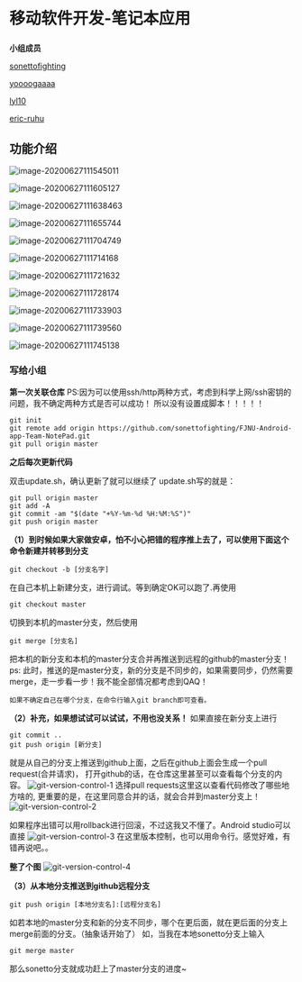 # 移动软件开发-笔记本应用

##### 

**小组成员**

[sonettofighting](https://github.com/sonettofighting/)

[yoooogaaaa](https://github.com/yoooogaaaa/)

[lyl10](https://github.com/lyl10/)

[eric-ruhu](https://github.com/eric-ruhu)



## 功能介绍

![image-20200627111545011](https://github.com/sonettofighting/FJNU-Android-app-Team-NotePad/blob/master/images/image-20200627111545011.png)

![image-20200627111605127](https://github.com/sonettofighting/FJNU-Android-app-Team-NotePad/blob/master/images/image-20200627111605127.png)

![image-20200627111638463](https://github.com/sonettofighting/FJNU-Android-app-Team-NotePad/blob/master/images/image-20200627111638463.png)

![image-20200627111655744](https://github.com/sonettofighting/FJNU-Android-app-Team-NotePad/blob/master/images/typora-user-images\image-20200627111655744.png)

![image-20200627111704749](https://github.com/sonettofighting/FJNU-Android-app-Team-NotePad/blob/master/images/image-20200627111704749.png)

![image-20200627111714168](https://github.com/sonettofighting/FJNU-Android-app-Team-NotePad/blob/master/images/image-20200627111714168.png)

![image-20200627111721632](https://github.com/sonettofighting/FJNU-Android-app-Team-NotePad/blob/master/images/image-20200627111721632.png)

![image-20200627111728174](https://github.com/sonettofighting/FJNU-Android-app-Team-NotePad/blob/master/images/image-20200627111728174.png)

![image-20200627111733903](https://github.com/sonettofighting/FJNU-Android-app-Team-NotePad/blob/master/images/image-20200627111733903.png)

![image-20200627111739560](https://github.com/sonettofighting/FJNU-Android-app-Team-NotePad/blob/master/images/image-20200627111739560.png)

![image-20200627111745138](https://github.com/sonettofighting/FJNU-Android-app-Team-NotePad/blob/master/images/image-20200627111745138.png)

### 写给小组

**第一次关联仓库**
PS:因为可以使用ssh/http两种方式，考虑到科学上网/ssh密钥的问题，我不确定两种方式是否可以成功！
所以没有设置成脚本！！！！！

```shell
git init
git remote add origin https://github.com/sonettofighting/FJNU-Android-app-Team-NotePad.git
git pull origin master
```

**之后每次更新代码**

双击update.sh，确认更新了就可以继续了
update.sh写的就是：
```shell
git pull origin master
git add -A
git commit -am "$(date "+%Y-%m-%d %H:%M:%S")"
git push origin master
```

**（1）到时候如果大家做安卓，怕不小心把错的程序推上去了，可以使用下面这个命令新建并转移到分支**
```shell
git checkout -b [分支名字]
```

在自己本机上新建分支，进行调试。等到确定OK可以跑了.再使用
```shell
git checkout master
```

切换到本机的master分支，然后使用
```shell
git merge [分支名]
```

把本机的新分支和本机的master分支合并再推送到远程的github的master分支！
ps: 此时，推送的是master分支，新的分支是不同步的，如果需要同步，仍然需要merge，走一步看一步！我不能全部情况都考虑到QAQ！

    如果不确定自己在哪个分支，在命令行输入git branch即可查看。

**（2）补充，如果想试试可以试试，不用也没关系！**
如果直接在新分支上进行
```shell
git commit ..
git push origin [新分支]
```

就是从自己的分支上推送到github上面，之后在github上面会生成一个pull request(合并请求)，
打开github的话，在仓库这里甚至可以查看每个分支的内容。
![git-version-control-1](https://github.com/sonettofighting/FJNU-Android-app-Team-NotePad/blob/master/images/git-version-control-1.jpg)
选择pull requests这里这以查看代码修改了哪些地方啥的, 
更重要的是，在这里同意合并的话，就会合并到master分支上！
![git-version-control-2](https://github.com/sonettofighting/FJNU-Android-app-Team-NotePad/blob/master/images/git-version-control-2.jpg)


如果程序出错可以用rollback进行回滚，不过这我又不懂了。Android studio可以直接
![git-version-control-3](https://github.com/sonettofighting/FJNU-Android-app-Team-NotePad/blob/master/images/git-version-control-3.jpg)
在这里版本控制，也可以用命令行。感觉好难，有错再说吧。。

**整了个图**
![git-version-control-4](https://github.com/sonettofighting/FJNU-Android-app-Team-NotePad/blob/master/images/git-version-control-4.jpg)

**（3）从本地分支推送到github远程分支**
```shell
git push origin [本地分支名]:[远程分支名]
```

如若本地的master分支和新的分支不同步，哪个在更后面，就在更后面的分支上merge前面的分支。（抽象话开始了）
如，当我在本地sonetto分支上输入
```shell
git merge master
```

那么sonetto分支就成功赶上了master分支的进度~
